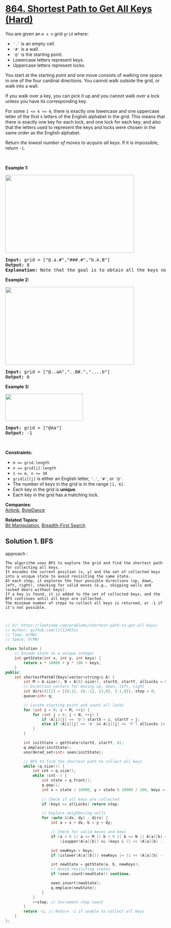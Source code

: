 # [864. Shortest Path to Get All Keys (Hard)](https://leetcode.com/problems/shortest-path-to-get-all-keys/)

<p>You are given an <code>m x n</code> grid <code>grid</code> where:</p>

<ul>
	<li><code>'.'</code> is an empty cell.</li>
	<li><code>'#'</code> is a wall.</li>
	<li><code>'@'</code> is the starting point.</li>
	<li>Lowercase letters represent keys.</li>
	<li>Uppercase letters represent locks.</li>
</ul>

<p>You start at the starting point and one move consists of walking one space in one of the four cardinal directions. You cannot walk outside the grid, or walk into a wall.</p>

<p>If you walk over a key, you can pick it up and you cannot walk over a lock unless you have its corresponding key.</p>

<p>For some <code><font face="monospace">1 &lt;= k &lt;= 6</font></code>, there is exactly one lowercase and one uppercase letter of the first <code>k</code> letters of the English alphabet in the grid. This means that there is exactly one key for each lock, and one lock for each key; and also that the letters used to represent the keys and locks were chosen in the same order as the English alphabet.</p>

<p>Return <em>the lowest number of moves to acquire all keys</em>. If it is impossible, return <code>-1</code>.</p>

<p>&nbsp;</p>
<p><strong>Example 1:</strong></p>
<img alt="" src="https://assets.leetcode.com/uploads/2021/07/23/lc-keys2.jpg" style="width: 404px; height: 245px;">
<pre><strong>Input:</strong> grid = ["@.a.#","###.#","b.A.B"]
<strong>Output:</strong> 8
<strong>Explanation:</strong> Note that the goal is to obtain all the keys not to open all the locks.
</pre>

<p><strong>Example 2:</strong></p>
<img alt="" src="https://assets.leetcode.com/uploads/2021/07/23/lc-key2.jpg" style="width: 404px; height: 245px;">
<pre><strong>Input:</strong> grid = ["@..aA","..B#.","....b"]
<strong>Output:</strong> 6
</pre>

<p><strong>Example 3:</strong></p>
<img alt="" src="https://assets.leetcode.com/uploads/2021/07/23/lc-keys3.jpg" style="width: 244px; height: 85px;">
<pre><strong>Input:</strong> grid = ["@Aa"]
<strong>Output:</strong> -1
</pre>

<p>&nbsp;</p>
<p><strong>Constraints:</strong></p>

<ul>
	<li><code>m == grid.length</code></li>
	<li><code>n == grid[i].length</code></li>
	<li><code>1 &lt;= m, n &lt;= 30</code></li>
	<li><code>grid[i][j]</code> is either an English letter, <code>'.'</code>, <code>'#'</code>, or <code>'@'</code>.</li>
	<li>The number of keys in the grid is in the range <code>[1, 6]</code>.</li>
	<li>Each key in the grid is <strong>unique</strong>.</li>
	<li>Each key in the grid has a matching lock.</li>
</ul>


**Companies**:  
[Airbnb](https://leetcode.com/company/airbnb), [ByteDance](https://leetcode.com/company/bytedance)

**Related Topics**:  
[Bit Manipulation](https://leetcode.com/tag/bit-manipulation/), [Breadth-First Search](https://leetcode.com/tag/breadth-first-search/)

## Solution 1. BFS

approach :
	
	The algorithm uses BFS to explore the grid and find the shortest path for collecting all keys.
	It encodes the current position (x, y) and the set of collected keys into a unique state to avoid revisiting the same state.
	At each step, it explores the four possible directions (up, down, left, right), checking for valid moves (e.g., skipping walls and locked doors without keys).
	If a key is found, it is added to the set of collected keys, and the BFS continues until all keys are collected.
	The minimum number of steps to collect all keys is returned, or -1 if it's not possible.

```cpp


// OJ: https://leetcode.com/problems/shortest-path-to-get-all-keys/
// Author: github.com/lzl124631x
// Time: O(MN)
// Space: O(MN)

class Solution {
    // Encode state as a unique integer
    int getState(int x, int y, int keys) {
        return x * 10000 + y * 100 + keys;
    }
public:
    int shortestPathAllKeys(vector<string>& A) {
        int M = A.size(), N = A[0].size(), startX, startY, allLocks = 0;
        // Direction vectors for moving up, down, left, right
        int dirs[4][2] = {{0,1}, {0,-1}, {1,0}, {-1,0}}, step = 0;
        queue<int> q;

        // Locate starting point and count all locks
        for (int i = 0; i < M; ++i) {
            for (int j = 0; j < N; ++j) {
                if (A[i][j] == '@') startX = i, startY = j;
                else if (A[i][j] >= 'A' && A[i][j] <= 'F') allLocks |= (1 << (A[i][j] - 'A'));
            }
        }

        int initState = getState(startX, startY, 0);
        q.emplace(initState);
        unordered_set<int> seen{initState};

        // BFS to find the shortest path to collect all keys
        while (q.size()) {
            int cnt = q.size();
            while (cnt--) {
                int state = q.front();
                q.pop();
                int x = state / 10000, y = state % 10000 / 100, keys = state % 100;
                
                // Check if all keys are collected
                if (keys == allLocks) return step;

                // Explore neighboring cells
                for (auto &[dx, dy] : dirs) {
                    int a = x + dx, b = y + dy;

                    // Check for valid moves and keys
                    if (a < 0 || a >= M || b < 0 || b >= N || A[a][b] == '#' || 
                        (isupper(A[a][b]) && (keys & (1 << (A[a][b] - 'A'))) == 0)) continue;

                    int newKeys = keys;
                    if (islower(A[a][b])) newKeys |= (1 << (A[a][b] - 'a')); // Collect the key

                    int newState = getState(a, b, newKeys);
                    // Avoid revisiting states
                    if (seen.count(newState)) continue;

                    seen.insert(newState);
                    q.emplace(newState);
                }
            }
            ++step; // Increment step count
        }
        return -1; // Return -1 if unable to collect all keys
    }
};

```
